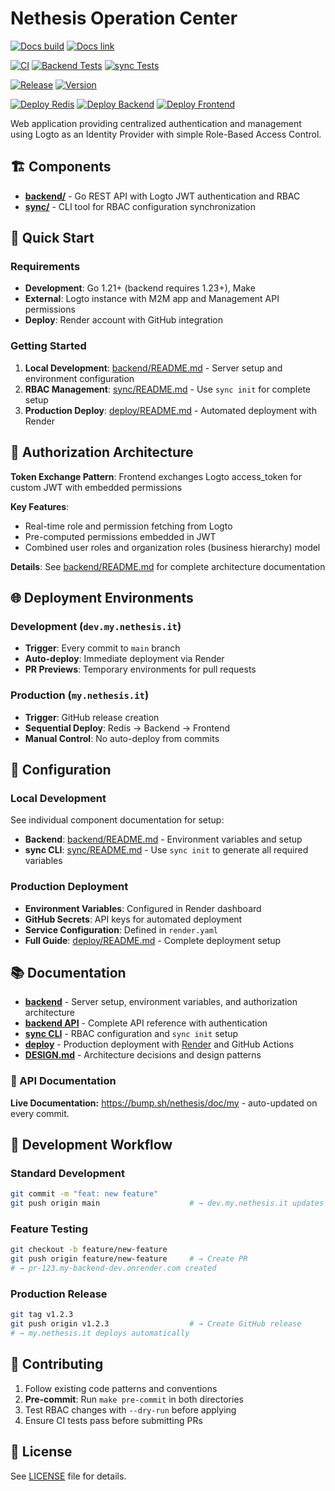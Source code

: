 # Nethesis Operation Center

[![Docs build](https://img.shields.io/github/actions/workflow/status/NethServer/my/docs.yml?style=for-the-badge&label=Docs%20build)](https://github.com/NethServer/my/actions/workflows/docs.yml)
[![Docs link](https://img.shields.io/badge/docs-available-blue?style=for-the-badge&label=Docs%20link)](https://bump.sh/nethesis/doc/my)

[![CI](https://img.shields.io/github/actions/workflow/status/NethServer/my/ci.yml?style=for-the-badge&label=CI)](https://github.com/NethServer/my/actions/workflows/ci.yml)
[![Backend Tests](https://img.shields.io/github/actions/workflow/status/NethServer/my/ci.yml?job=backend-tests&label=Backend%20Tests&style=for-the-badge)](https://github.com/NethServer/my/actions/workflows/ci.yml)
[![sync Tests](https://img.shields.io/github/actions/workflow/status/NethServer/my/ci.yml?job=sync-tests&label=sync%20Tests&style=for-the-badge)](https://github.com/NethServer/my/actions/workflows/ci.yml)


[![Release](https://img.shields.io/github/actions/workflow/status/NethServer/my/release.yml?style=for-the-badge&label=Release)](https://github.com/NethServer/my/actions/workflows/release.yml)
[![Version](https://img.shields.io/github/v/release/NethServer/my?style=for-the-badge&color=3a3c3f&label=Version)](https://github.com/NethServer/my/releases)

[![Deploy Redis](https://img.shields.io/github/actions/workflow/status/NethServer/my/deploy.yml?job=deploy-redis&label=Deploy%20Redis&style=for-the-badge)](https://github.com/NethServer/my/actions/workflows/deploy.yml)
[![Deploy Backend](https://img.shields.io/github/actions/workflow/status/NethServer/my/deploy.yml?job=deploy-backend&label=Deploy%20Backend&style=for-the-badge)](https://github.com/NethServer/my/actions/workflows/deploy.yml)
[![Deploy Frontend](https://img.shields.io/github/actions/workflow/status/NethServer/my/deploy.yml?job=deploy-frontend&label=Deploy%20Frontend&style=for-the-badge)](https://github.com/NethServer/my/actions/workflows/deploy.yml)

Web application providing centralized authentication and management using Logto as an Identity Provider with simple Role-Based Access Control.

## 🏗️ Components

- **[backend/](./backend/)** - Go REST API with Logto JWT authentication and RBAC
- **[sync/](./sync/)** - CLI tool for RBAC configuration synchronization

## 🚀 Quick Start

### Requirements
- **Development**: Go 1.21+ (backend requires 1.23+), Make
- **External**: Logto instance with M2M app and Management API permissions
- **Deploy**: Render account with GitHub integration

### Getting Started
1. **Local Development**: [backend/README.md](./backend/README.md) - Server setup and environment configuration
2. **RBAC Management**: [sync/README.md](./sync/README.md) - Use `sync init` for complete setup
3. **Production Deploy**: [deploy/README.md](./deploy/README.md) - Automated deployment with Render

## 🔐 Authorization Architecture

**Token Exchange Pattern**: Frontend exchanges Logto access_token for custom JWT with embedded permissions

**Key Features**:
- Real-time role and permission fetching from Logto
- Pre-computed permissions embedded in JWT
- Combined user roles and organization roles (business hierarchy) model

**Details**: See [backend/README.md](./backend/README.md) for complete architecture documentation

## 🌐 Deployment Environments

### Development (`dev.my.nethesis.it`)
- **Trigger**: Every commit to `main` branch
- **Auto-deploy**: Immediate deployment via Render
- **PR Previews**: Temporary environments for pull requests

### Production (`my.nethesis.it`)
- **Trigger**: GitHub release creation
- **Sequential Deploy**: Redis → Backend → Frontend
- **Manual Control**: No auto-deploy from commits

## 📝 Configuration

### Local Development
See individual component documentation for setup:
- **Backend**: [backend/README.md](./backend/README.md) - Environment variables and setup
- **sync CLI**: [sync/README.md](./sync/README.md) - Use `sync init` to generate all required variables

### Production Deployment
- **Environment Variables**: Configured in Render dashboard
- **GitHub Secrets**: API keys for automated deployment
- **Service Configuration**: Defined in `render.yaml`
- **Full Guide**: [deploy/README.md](./deploy/README.md) - Complete deployment setup

## 📚 Documentation

- **[backend](./backend/README.md)** - Server setup, environment variables, and authorization architecture
- **[backend API](./backend/API.md)** - Complete API reference with authentication
- **[sync CLI](./sync/README.md)** - RBAC configuration and `sync init` setup
- **[deploy](./deploy/README.md)** - Production deployment with [Render](render.yaml) and GitHub Actions
- **[DESIGN.md](./DESIGN.md)** - Architecture decisions and design patterns

### 📖 API Documentation
**Live Documentation:** https://bump.sh/nethesis/doc/my - auto-updated on every commit.

## 🤝 Development Workflow

### Standard Development
```bash
git commit -m "feat: new feature"
git push origin main                    # → dev.my.nethesis.it updates
```

### Feature Testing
```bash
git checkout -b feature/new-feature
git push origin feature/new-feature     # → Create PR
# → pr-123.my-backend-dev.onrender.com created
```

### Production Release
```bash
git tag v1.2.3
git push origin v1.2.3                  # → Create GitHub release
# → my.nethesis.it deploys automatically
```

## 🤝 Contributing

1. Follow existing code patterns and conventions
2. **Pre-commit**: Run `make pre-commit` in both directories
3. Test RBAC changes with `--dry-run` before applying
4. Ensure CI tests pass before submitting PRs

## 📄 License

See [LICENSE](./LICENSE) file for details.
